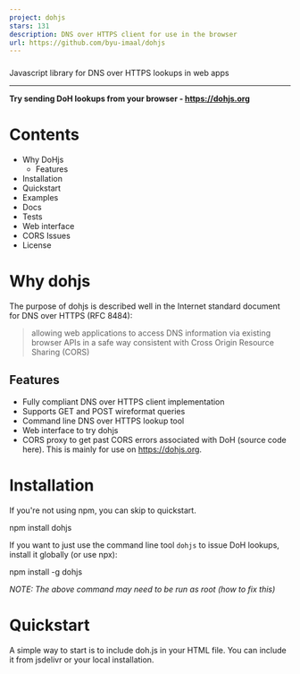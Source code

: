 ```yaml
---
project: dohjs
stars: 131
description: DNS over HTTPS client for use in the browser
url: https://github.com/byu-imaal/dohjs
---
```


###   
  
Javascript library for DNS over HTTPS lookups in web apps

* * *

**Try sending DoH lookups from your browser - https://dohjs.org**

Contents
========

-   Why DoHjs
    -   Features
-   Installation
-   Quickstart
-   Examples
-   Docs
-   Tests
-   Web interface
-   CORS Issues
-   License

Why dohjs
=========

The purpose of dohjs is described well in the Internet standard document for DNS over HTTPS (RFC 8484):

> allowing web applications to access DNS information via existing browser APIs in a safe way consistent with Cross Origin Resource Sharing (CORS)

Features
--------

-   Fully compliant DNS over HTTPS client implementation
-   Supports GET and POST wireformat queries
-   Command line DNS over HTTPS lookup tool
-   Web interface to try dohjs
-   CORS proxy to get past CORS errors associated with DoH (source code here). This is mainly for use on https://dohjs.org.

Installation
============

If you're not using npm, you can skip to quickstart.

npm install dohjs

If you want to just use the command line tool `dohjs` to issue DoH lookups, install it globally (or use npx):

npm install -g dohjs

_NOTE: The above command may need to be run as root (how to fix this)_

Quickstart
==========

A simple way to start is to include doh.js in your HTML file. You can include it from jsdelivr or your local installation.

<!-- from CDN -->
<script src\="https://cdn.jsdelivr.net/npm/dohjs@latest/dist/doh.min.js"\></script\>
<!-- from local installation -->
<script src\="/path/to/node\_modules/dohjs/dist/doh.min.js"\></script\>

If your project is mostly nodejs-style (e.g. you're using browserify), you can `require()` dohjs like so:

const doh \= require('dohjs');

Now here's a quick example of a DoH lookup using dohjs:

// create your stub resolver
const resolver \= new doh.DohResolver('https://1.1.1.1/dns-query');

// lookup the A records for example.com and log the IP addresses to the console
resolver.query('example.com', 'A')
  .then(response \=> {
    response.answers.forEach(ans \=> console.log(ans.data));
  })
  .catch(err \=> console.error(err));

Examples
========

Checkout our examples to see dohjs in action. See examples/README for a description of the examples.

To serve thr examples, run `npm start`. Your browser will open up to an index of your current directory, then just navigate to the examples and open whatever html file you were wanting to look at.

Docs
====

API documentation for dohjs can be found in docs/README.md.

Documentation for the dohjs CLI is in docs/cli.md.

Contributing
============

We love contributors!

If you find a bug in dohjs, or you have a feature you'd like added, please open an issue and/or submit a pull request.

Tests
=====

To run tests, clone the repo, and run:

npm test

Web interface
=============

The web interface is available at https://dohjs.org.

See the `gh-pages` branch for code.

CORS issues
===========

You'll probably get some CORS errors when sending DoH queries. A few ways to get around those are:

-   Use a CORS proxy. At dohjs.org, there is an option to use a CORS proxy if you want to try it out.
-   Disable CORS when you launch your browser sometimes works (e.g. `google-chrome --user-data-dir=/tmp/asdf --disable-web-security`)
-   Run your own DoH server that sets the Access-Control-Allow-Origin header appropriately (e.g. `Access-Control-Allow-Origin: *` to allow everyone)

License
=======

MIT (see LICENSE)
